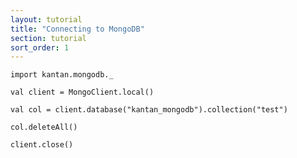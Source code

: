 ```yaml
---
layout: tutorial
title: "Connecting to MongoDB"
section: tutorial
sort_order: 1
---
```



```tut:silent
import kantan.mongodb._
```

```tut
val client = MongoClient.local()
```

```tut
val col = client.database("kantan_mongodb").collection("test")
```

```tut
col.deleteAll()
```


```tut:silent
client.close()
```
